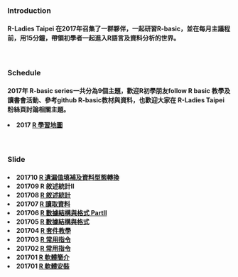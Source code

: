 <h3>Introduction</h3>
<h4>
<p class='text-left' style='line-height:150%'>
R-Ladies Taipei 在2017年召集了一群夥伴，一起研習R-basic，並在每月主議程前，用15分鐘，帶領初學者一起進入R語言及資料分析的世界。
</p>
</h4>
<br>
<h3>Schedule</h3>
  <h4 class='text-left'>                            
    <p style='line-height:150%'>
      2017年 R-basic series一共分為9個主題，歡迎R初學朋友follow R basic 教學及讀書會活動、參考github R-basic教材與資料，也歡迎大家在 R-Ladies Taipei 粉絲頁討論相關主題。  
      <li> 2017 <a href="https://github.com/rladiestaipei/R-basic/blob/master/2017_R學習地圖.pdf" target="_blank">R 學習地圖</a> </li>
    </p>
  </h4> 
<br>
<h3>Slide</h3>
<h4 class='text-left'>
<p style='line-height:150%'>
<li> 201710 <a href="https://github.com/rladiestaipei/R-basic/blob/master/201710_%E9%81%BA%E6%BC%8F%E5%80%BC%E5%A1%AB%E8%A3%9C%E5%8F%8A%E8%B3%87%E6%96%99%E5%9E%8B%E6%85%8B%E8%BD%89%E6%8F%9B.pdf" target="_blank">R 遺漏值填補及資料型態轉換</a>   </li>
<li> 201709 R 敘述統計II  </li>
<li> 201708 <a href="https://github.com/rladiestaipei/R-basic/blob/master/201708_R敘述統計.pdf" target="_blank">R 敘述統計</a>  </li>
<li> 201707 <a href="https://github.com/rladiestaipei/R-basic/blob/master/201707_R讀取資料.pdf" target="_blank">R 讀取資料</a>  </li>
<li> 201706 <a href="https://github.com/rladiestaipei/R-basic/blob/master/201706_R數據結構與格式_PartII.pdf" target="_blank">R 數據結構與格式 PartII</a>  </li>
<li> 201705 <a href="https://rladiestaipei.github.io/R-basic/201705_R數據結構與格式.html" target="_blank">R 數據結構與格式</a>  </li>
<li> 201704 <a href="https://github.com/rladiestaipei/R-basic/blob/master/201704_R套件教學.pdf" target="_blank">R 套件教學</a>  </li>
<li> 201703 <a href="https://github.com/rladiestaipei/R-basic/blob/master/201703_R常用指令.pdf" target="_blank">R 常用指令</a>  </li>
<li> 201702 <a href="https://rladiestaipei.github.io/R-basic/201702_R常用指令.html" target="_blank">R 常用指令</a>  </li>
<li> 201701 <a href="https://github.com/rladiestaipei/R-basic/blob/master/201701_R軟體簡介.pdf" target="_blank">R 軟體簡介</a>  </li>
<li> 201701 <a href="https://github.com/rladiestaipei/R-basic/blob/master/201701_R軟體安裝.pdf" target="_blank">R 軟體安裝</a>  </li>
</p>
</h4>  
